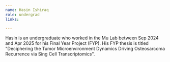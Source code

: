 ```yaml
---
name: Hasin Ishiraq
role: undergrad
links:

---
```

Hasin is an undergraduate who worked in the Mu Lab between Sep 2024 and Apr 2025 for his Final Year Project (FYP). His FYP thesis is titled "Deciphering the Tumor Microenvironment Dynamics Driving Osteosarcoma Recurrence via Sing Cell Transcriptomics".
